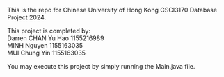 This is the repo for Chinese University of Hong Kong CSCI3170 Database Project 2024.

This project is completed by:  
Darren CHAN Yu Hao 1155216989  
MINH Nguyen 1155163035  
MUI Chung Yin 1155163035  

You may execute this project by simply running the Main.java file.
